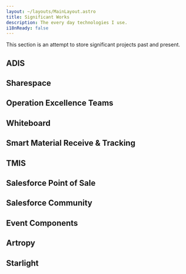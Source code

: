 ```yaml
---
layout: ~/layouts/MainLayout.astro
title: Significant Works
description: The every day technologies I use.
i18nReady: false
---
```


This section is an attempt to store significant projects past and present.

## ADIS
## Sharespace
## Operation Excellence Teams
## Whiteboard
## Smart Material Receive & Tracking
## TMIS
## Salesforce Point of Sale
## Salesforce Community
## Event Components
## Artropy
## Starlight

